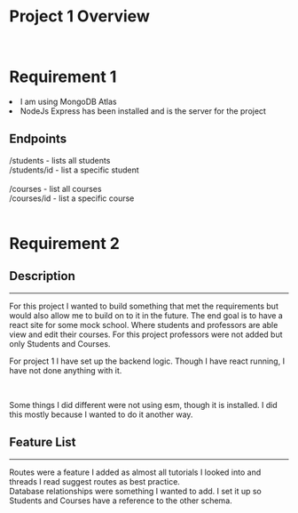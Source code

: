 # Project 1 Overview

<br>

# Requirement 1 
<li>I am using MongoDB Atlas
<li>NodeJs Express has been installed and is the server for the project

<br>

<h2>Endpoints</h2>
/students  - lists all students <br>
/students/id - list a specific student <br>
<br>
/courses  - list all courses <br>
/courses/id  - list a specific course <br>

<br>

# Requirement 2

<h2> Description </h2><hr>
For this project I wanted to build something that met the requirements but would also allow me to build on to it in the future. The end goal is to have a react site for some mock school. Where students and professors are able view and edit their courses.  For this project professors were not added but only Students and Courses.

<br>

For project 1 I have set up the backend logic. Though I have react running, I have not done anything with it.  

<br>

Some things I did different were not using esm, though it is installed. I did this mostly because I wanted to do it another way. 

<h2> Feature List </h2><hr>
Routes were a feature I added as almost all tutorials I looked into and threads I read suggest routes as best practice. 

<br>
Database relationships were something I wanted to add. I set it up so Students and Courses have a reference to the other schema.
